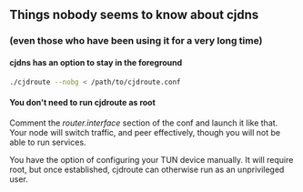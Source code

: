 ## Things nobody seems to know about cjdns
### (even those who have been using it for a very long time)

#### cjdns has an option to stay in the foreground

```Bash
./cjdroute --nobg < /path/to/cjdroute.conf
```

#### You don't need to run cjdroute as root

Comment the _router.interface_ section <!-- elaboration required --> of the conf and launch it like that. Your node will switch traffic, and peer effectively, though you will not be able to run services.

You have the option of configuring your TUN device manually. It will require root, but once established, cjdroute can otherwise run as an unprivileged user.



